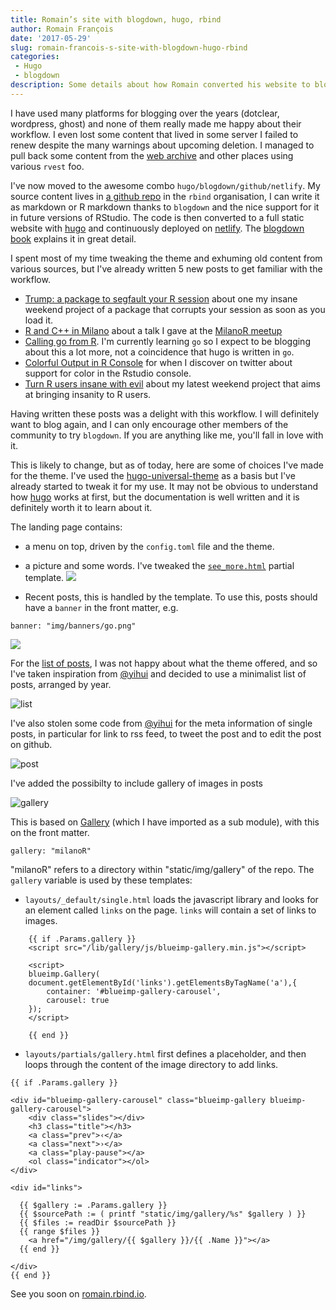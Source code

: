 ```yaml
---
title: Romain’s site with blogdown, hugo, rbind
author: Romain François
date: '2017-05-29'
slug: romain-francois-s-site-with-blogdown-hugo-rbind
categories: 
 - Hugo
 - blogdown
description: Some details about how Romain converted his website to blogdown
---
```


I have used many platforms for blogging over the years (dotclear, wordpress, ghost)
and none of them really made me happy about their workflow. I even lost some 
content that lived in some server I failed to renew despite the many warnings
about upcoming deletion. I managed to pull back some content from the 
[web archive](https://archive.org/web/) and other places using various `rvest` foo. 

I've now moved to the awesome combo `hugo/blogdown/github/netlify`. My source content 
lives in [a github repo](https://github.com/rbind/romain) in the `rbind` 
organisation, I can write it as markdown or R markdown thanks to `blogdown` and 
the nice support for it in future versions of RStudio. The code is then converted
to a full static website with [hugo](https://gohugo.io) and continuously deployed
on [netlify](https://www.netlify.com). The [blogdown book](https://bookdown.org/yihui/blogdown/)
explains it in great detail. 

I spent most of my time tweaking the theme and exhuming old content from various sources, 
but I've already written 5 new posts to get familiar with the workflow. 

 - [Trump: a package to segfault your R session](https://romain.rbind.io/blog/2016/11/16/trump-a-package-to-segfault-your-r-session/) 
 about one my insane weekend project of a package that corrupts your session as soon as you 
 load it. 
 - [R and C++ in Milano](https://romain.rbind.io/blog/2017/04/05/r-and-c-plus-plus-in-milano/)
 about a talk I gave at the [MilanoR meetup](http://www.milanor.net)
 - [Calling go from R](https://romain.rbind.io/blog/2017/05/14/calling-go-from-r/). I'm currently learning `go` so I expect to be blogging about this a lot more, not a coincidence that hugo is written in `go`. 
 - [Colorful Output in R Console](https://romain.rbind.io/blog/2017/05/27/colorful-output-in-r-console/)
 for when I discover on twitter about support for color in the Rstudio console. 
 - [Turn R users insane with evil](https://romain.rbind.io/blog/2017/05/28/turn-r-users-insane-with-evil/)
 about my latest weekend project that aims at bringing insanity to R users. 

Having written these posts was a delight with this workflow. I will definitely want to blog again, and 
I can only encourage other members of the community to try `blogdown`. If you are anything like me, you'll 
fall in love with it. 

This is likely to change, but as of today, here are some of choices I've made for the theme. 
I've used the [hugo-universal-theme](https://themes.gohugo.io/hugo-universal-theme/)
as a basis but I've already started to tweak it for my use. It may not be obvious to 
understand how [hugo](https://gohugo.io) works at first, but the documentation is well
written and it is definitely worth it to learn about it. 

The landing page contains:
 
- a menu on top, driven by the `config.toml` file and the theme. 
- a picture and some words. I've tweaked the
   [`see_more.html`](https://github.com/rbind/romain/blob/master/layouts/partials/see_more.html) 
   partial template. 
![](https://cloud.githubusercontent.com/assets/2625526/26580838/236f4952-453a-11e7-88ef-7bed0da86354.png)

- Recent posts, this is handled by the template. To use this, posts should have a `banner` in the front matter, e.g. 

```
banner: "img/banners/go.png"
```

![](https://cloud.githubusercontent.com/assets/2625526/26580839/236e5bf0-453a-11e7-9c36-eb921dca266c.png)

For the [list of posts](https://romain.rbind.io/blog/), I was not happy about what the theme offered, and 
so I've taken inspiration from [@yihui](https://yihui.name) and decided to use a minimalist list of 
posts, arranged by year. 

![list](https://cloud.githubusercontent.com/assets/2625526/26581221/deb5bd58-453b-11e7-8452-b15a5712f1c1.png)

I've also stolen some code from [@yihui](https://yihui.name) for the meta information of single posts, 
in particular for link to rss feed, to tweet the post and to edit the post on github. 

![post](https://cloud.githubusercontent.com/assets/2625526/26580836/236df9c6-453a-11e7-84f0-81a90b8a44d2.png)

I've added the possibilty to include gallery of images in posts

![gallery](https://cloud.githubusercontent.com/assets/2625526/26580837/236eb956-453a-11e7-9636-8f8fc3859e3a.png)

This is based on [Gallery](https://github.com/blueimp/Gallery) (which I have imported as a 
sub module), with this on the front matter.

```
gallery: "milanoR"
```

"milanoR" refers to a directory within "static/img/gallery" of the repo. The `gallery` variable is used by 
these templates: 

- `layouts/_default/single.html` loads the javascript library and looks for an element called 
  `links` on the page. `links` will contain a set of links to images. 

```
    {{ if .Params.gallery }}
    <script src="/lib/gallery/js/blueimp-gallery.min.js"></script>

    <script>
    blueimp.Gallery(
    document.getElementById('links').getElementsByTagName('a'),{
        container: '#blueimp-gallery-carousel',
        carousel: true
    });
    </script>

    {{ end }}
```

- `layouts/partials/gallery.html` first defines a placeholder, and then loops through the 
  content of the image directory to add links. 

```
{{ if .Params.gallery }}

<div id="blueimp-gallery-carousel" class="blueimp-gallery blueimp-gallery-carousel">
    <div class="slides"></div>
    <h3 class="title"></h3>
    <a class="prev">‹</a>
    <a class="next">›</a>
    <a class="play-pause"></a>
    <ol class="indicator"></ol>
</div>

<div id="links">

  {{ $gallery := .Params.gallery }}
  {{ $sourcePath := ( printf "static/img/gallery/%s" $gallery ) }}
  {{ $files := readDir $sourcePath }}
  {{ range $files }}
    <a href="/img/gallery/{{ $gallery }}/{{ .Name }}"></a>
  {{ end }}

</div>
{{ end }}
```

See you soon on [romain.rbind.io](http://romain.rbind.io). 
